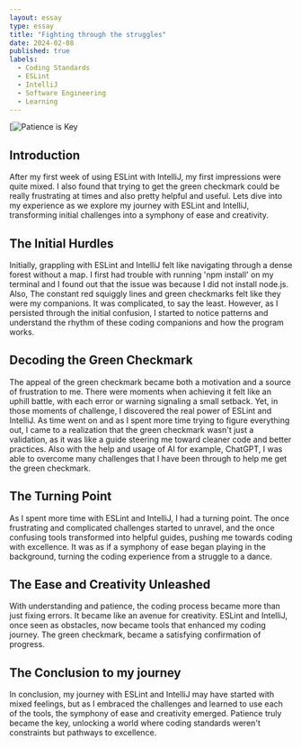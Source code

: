 ```yaml
---
layout: essay
type: essay
title: "Fighting through the struggles"
date: 2024-02-08
published: true
labels:
  - Coding Standards
  - ESLint
  - IntelliJ
  - Software Engineering
  - Learning
---
```


[![Patience is Key](https://media.licdn.com/dms/image/D4D12AQEQ2_oB9RNhBw/article-cover_image-shrink_600_2000/0/1694789447859?e=2147483647&v=beta&t=Vd5ZXeYUdOCZX7g8wIv-iQFheiCFv4YMx0c1Sz13MT0)


## Introduction

After my first week of using ESLint with IntelliJ, my first impressions were quite mixed. I also found that trying to get the green checkmark could be really frustrating at times and also pretty helpful and useful. Lets dive into my experience as we explore my journey with ESLint and IntelliJ, transforming initial challenges into a symphony of ease and creativity.

## The Initial Hurdles

Initially, grappling with ESLint and IntelliJ felt like navigating through a dense forest without a map. I first had trouble with running 'npm install' on my terminal and I found out that the issue was because I did not install node.js. Also, The constant red squiggly lines and green checkmarks felt like they were my companions. It was complicated, to say the least. However, as I persisted through the initial confusion, I started to notice patterns and understand the rhythm of these coding companions and how the program works.

## Decoding the Green Checkmark

The appeal of the green checkmark became both a motivation and a source of frustration to me. There were moments when achieving it felt like an uphill battle, with each error or warning signaling a small setback. Yet, in those moments of challenge, I discovered the real power of ESLint and IntelliJ. As time went on and as I spent more time trying to figure everything out, I came to a realization that the green checkmark wasn't just a validation, as it was like a guide steering me toward cleaner code and better practices. Also with the help and usage of AI for example, ChatGPT, I was able to overcome many challenges that I have been through to help me get the green checkmark.

## The Turning Point

As I spent more time with ESLint and IntelliJ, I had a turning point. The once frustrating and complicated challenges started to unravel, and the once confusing tools transformed into helpful guides, pushing me towards coding with excellence. It was as if a symphony of ease began playing in the background, turning the coding experience from a struggle to a dance.

## The Ease and Creativity Unleashed

With understanding and patience, the coding process became more than just fixing errors. It became like an avenue for creativity. ESLint and IntelliJ, once seen as obstacles, now became tools that enhanced my coding journey. The green checkmark, became a satisfying confirmation of progress.

## The Conclusion to my journey

In conclusion, my journey with ESLint and IntelliJ may have started with mixed feelings, but as I embraced the challenges and learned to use each of the tools, the symphony of ease and creativity emerged. Patience truly became the key, unlocking a world where coding standards weren't constraints but pathways to excellence.
